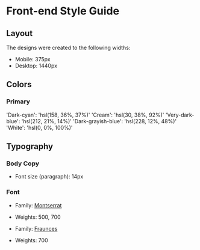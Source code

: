 # Front-end Style Guide

## Layout

The designs were created to the following widths:

- Mobile: 375px
- Desktop: 1440px

## Colors

### Primary

'Dark-cyan': 'hsl(158, 36%, 37%)'
'Cream': 'hsl(30, 38%, 92%)'
'Very-dark-blue': 'hsl(212, 21%, 14%)'
'Dark-grayish-blue': 'hsl(228, 12%, 48%)'
'White': 'hsl(0, 0%, 100%)'

## Typography

### Body Copy

- Font size (paragraph): 14px

### Font

- Family: [Montserrat](https://fonts.google.com/specimen/Montserrat)
- Weights: 500, 700

- Family: [Fraunces](https://fonts.google.com/specimen/Fraunces)
- Weights: 700
